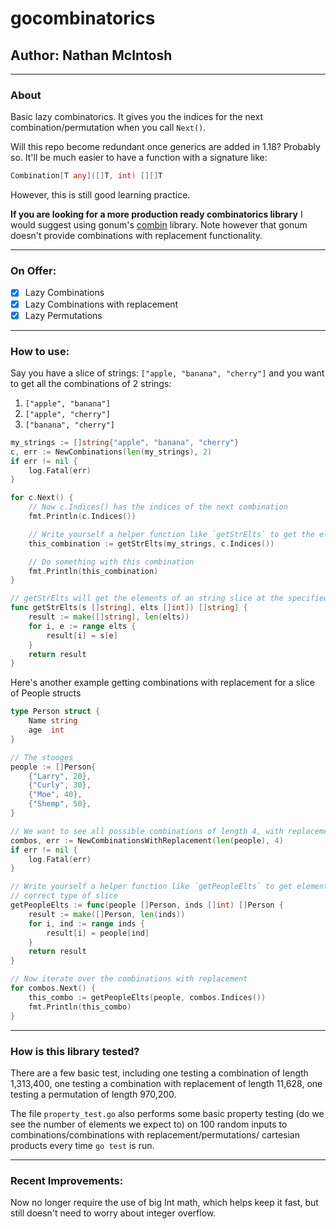 # gocombinatorics
## Author: Nathan McIntosh

---
### About
Basic lazy combinatorics. It gives you the indices for the next combination/permutation
when you call `Next()`.

Will this repo become redundant once generics are added in 1.18? Probably so. It'll be
much easier to have a function with a signature like:
```go
Combination[T any]([]T, int) [][]T
```

However, this is still good learning practice.

**If you are looking for a more production ready combinatorics library** I would suggest
using gonum's [combin](https://pkg.go.dev/gonum.org/v1/gonum@v0.9.3/stat/combin) library. Note however that gonum doesn't provide combinations with replacement functionality.

---
### On Offer:
- [X] Lazy Combinations
- [X] Lazy Combinations with replacement
- [X] Lazy Permutations

---
### How to use:
Say you have a slice of strings: `["apple, "banana", "cherry"]` and you want to get all the combinations of 2 strings:
1. `["apple", "banana"]`
1. `["apple", "cherry"]`
1. `["banana", "cherry"]`
```go
my_strings := []string{"apple", "banana", "cherry"}
c, err := NewCombinations(len(my_strings), 2)
if err != nil {
    log.Fatal(err)
}

for c.Next() {
    // Now c.Indices() has the indices of the next combination
    fmt.Println(c.Indices())

    // Write yourself a helper function like `getStrElts` to get the elements from your slice
    this_combination := getStrElts(my_strings, c.Indices())

    // Do something with this combination
    fmt.Println(this_combination)
}

// getStrElts will get the elements of an string slice at the specified indices
func getStrElts(s []string], elts []int]) []string] {
	result := make([]string], len(elts))
	for i, e := range elts {
		result[i] = s[e]
	}
	return result
}
```

Here's another example getting combinations with replacement for a slice of People structs 
```go
type Person struct {
    Name string
    age  int
}

// The stooges
people := []Person{
    {"Larry", 20},
    {"Curly", 30},
    {"Moe", 40},
    {"Shemp", 50},
}

// We want to see all possible combinations of length 4, with replacement
combos, err := NewCombinationsWithReplacement(len(people), 4)
if err != nil {
    log.Fatal(err)
}

// Write yourself a helper function like `getPeopleElts` to get elements from the
// correct type of slice
getPeopleElts := func(people []Person, inds []int) []Person {
    result := make([]Person, len(inds))
    for i, ind := range inds {
        result[i] = people[ind]
    }
    return result
}

// Now iterate over the combinations with replacement
for combos.Next() {
    this_combo := getPeopleElts(people, combos.Indices())
    fmt.Println(this_combo)
}
```

---
### How is this library tested?
There are a few basic test, including one testing a combination of length 1,313,400, one 
testing a combination with replacement of length 11,628, one testing a permutation of 
length 970,200. 
 
The file `property_test.go` also performs some basic property testing (do we see the 
number of elements we expect to) on 100 random inputs to combinations/combinations with
replacement/permutations/ cartesian products every time `go test` is run. 

---
### Recent Improvements:
Now no longer require the use of big Int math, which helps keep it fast, but still doesn't need to worry about integer overflow.
